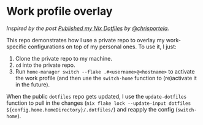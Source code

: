 # Work profile overlay

_Inspired by the post [Published my Nix Dotfiles](https://www.chrisportela.com/posts/published-nix-dotfiles/) by [@chrisportela](https://github.com/chrisportela)._

This repo demonstrates how I use a private repo to overlay my work-specific configurations on top of my personal ones. To use it, I just:
1. Clone the private repo to my machine.
2. `cd` into the private repo.
3. Run `home-manager switch --flake .#<username>@<hostname>` to activate the work profile (and then use the `switch-home` function to (re)activate it in the future).

When the public `dotfiles` repo gets updated, I use the `update-dotfiles` function to pull in the changes (`nix flake lock --update-input dotfiles ${config.home.homeDirectory}/.dotfiles/`) and reapply the config (`switch-home`).